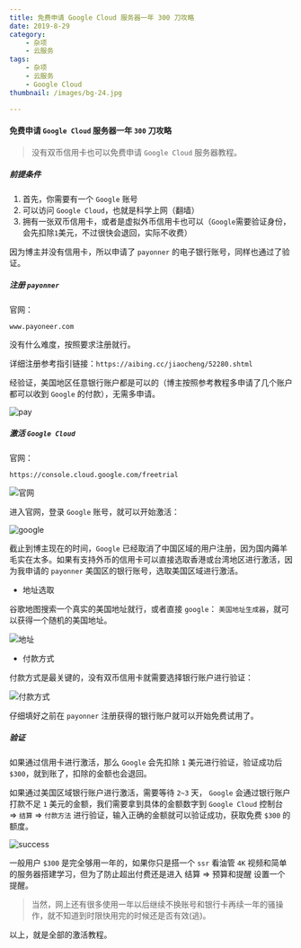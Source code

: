 ```yaml
---
title: 免费申请 Google Cloud 服务器一年 300 刀攻略
date: 2019-8-29
category:
    - 杂项
    - 云服务
tags:
    - 杂项
    - 云服务
    - Google Cloud
thumbnail: /images/bg-24.jpg

---
```


#### 免费申请 `Google Cloud` 服务器一年 `300` 刀攻略

> 没有双币信用卡也可以免费申请 `Google Cloud` 服务器教程。

<!-- more -->

##### 前提条件

1. 首先，你需要有一个 `Google` 账号
2. 可以访问 `Google Cloud`，也就是科学上网（翻墙）
3. 拥有一张双币信用卡，或者是虚拟外币信用卡也可以（`Google`需要验证身份，会先扣除`1`美元，不过很快会退回，实际不收费）

因为博主并没有信用卡，所以申请了 `payonner` 的电子银行账号，同样也通过了验证。

##### 注册 `payonner`

官网：

`www.payoneer.com`

没有什么难度，按照要求注册就行。

详细注册参考指引链接：`https://aibing.cc/jiaocheng/52280.shtml`

经验证，美国地区任意银行账户都是可以的（博主按照参考教程多申请了几个账户都可以收到 `Google` 的付款），无需多申请。

![pay](http://images.akashi.org.cn/FuDtjGzSnJwSfpp983C-JeWE0hkj)

##### 激活 `Google Cloud`

官网：

`https://console.cloud.google.com/freetrial`

![官网](http://images.akashi.org.cn/FtD0le5hNHdNSqOTNGijXdhD0L1h)

进入官网，登录 `Google` 账号，就可以开始激活：

![google](http://images.akashi.org.cn/Fnsqt2tr0olgBzNNqwTWuIufLScU)

截止到博主现在的时间，`Google` 已经取消了中国区域的用户注册，因为国内薅羊毛实在太多。如果有支持外币的信用卡可以直接选取香港或台湾地区进行激活，因为我申请的 `payonner` 美国区的银行账号，选取美国区域进行激活。

- 地址选取

谷歌地图搜索一个真实的美国地址就行，或者直接 `google`： `美国地址生成器`，就可以获得一个随机的美国地址。

![地址](http://images.akashi.org.cn/FnGSAnETV_lPTOnFqd70M9TTsXBQ)

- 付款方式

付款方式是最关键的，没有双币信用卡就需要选择银行账户进行验证：

![付款方式](http://images.akashi.org.cn/FvyLBwQePHV_W4-M_6wpuXhzMr19)

仔细填好之前在 `payonner` 注册获得的银行账户就可以开始免费试用了。

##### 验证

如果通过信用卡进行激活，那么 `Google` 会先扣除 `1` 美元进行验证，验证成功后 `$300`，就到账了，扣除的金额也会退回。

如果通过美国区域银行账户进行激活，需要等待 `2~3` 天， `Google` 会通过银行账户打款不足 `1` 美元的金额，我们需要拿到具体的金额数字到 `Google Cloud` 控制台 => `结算` => `付款方法` 进行验证，输入正确的金额就可以验证成功，获取免费 `$300` 的额度。

![success](http://images.akashi.org.cn/Fs0hn9YdwxC3pAy9EXIrAQ5alcZl)

一般用户 `$300` 是完全够用一年的，如果你只是搭一个 `ssr` 看油管 `4K` 视频和简单的服务器搭建学习，但为了防止超出付费还是进入 结算 => 预算和提醒 设置一个提醒。

> 当然，网上还有很多使用一年以后继续不换账号和银行卡再续一年的骚操作，就不知道到时限快用完的时候还是否有效(逃)。

以上，就是全部的激活教程。
